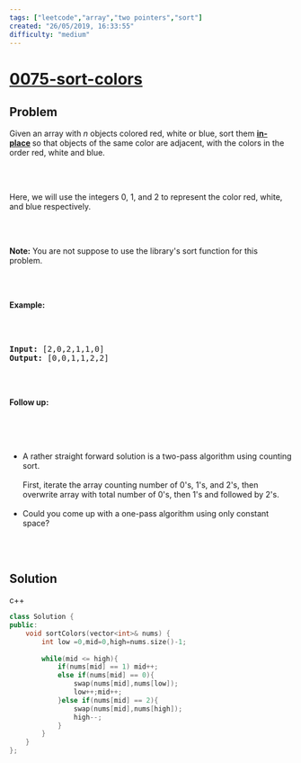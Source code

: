 ```yaml
---
tags: ["leetcode","array","two pointers","sort"]
created: "26/05/2019, 16:33:55"
difficulty: "medium"
---
```


# [0075-sort-colors](https://leetcode.com/problems/sort-colors/)

## Problem
<div><p>Given an array with <em>n</em> objects colored red, white or blue, sort them <strong><a href="https://en.wikipedia.org/wiki/In-place_algorithm" target="_blank">in-place</a>&nbsp;</strong>so that objects of the same color are adjacent, with the colors in the order red, white and blue.</p><br><br><p>Here, we will use the integers 0, 1, and 2 to represent the color red, white, and blue respectively.</p><br><br><p><strong>Note:</strong>&nbsp;You are not suppose to use the library's sort function for this problem.</p><br><br><p><strong>Example:</strong></p><br><br><pre><strong>Input:</strong> [2,0,2,1,1,0]<br><strong>Output:</strong> [0,0,1,1,2,2]</pre><br><br><p><strong>Follow up:</strong></p><br><br><ul><br>	<li>A rather straight forward solution is a two-pass algorithm using counting sort.<br><br>	First, iterate the array counting number of 0's, 1's, and 2's, then overwrite array with total number of 0's, then 1's and followed by 2's.</li><br>	<li>Could you come up with a&nbsp;one-pass algorithm using only constant space?</li><br></ul><br></div>

## Solution

c++
```c++
class Solution {
public:
    void sortColors(vector<int>& nums) {
        int low =0,mid=0,high=nums.size()-1;
        
        while(mid <= high){
            if(nums[mid] == 1) mid++;
            else if(nums[mid] == 0){
                swap(nums[mid],nums[low]);
                low++;mid++;
            }else if(nums[mid] == 2){
                swap(nums[mid],nums[high]);
                high--;
            }
        }
    }
};
​
```
